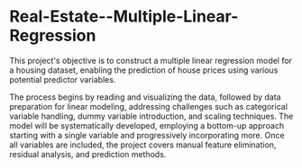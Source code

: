# Real-Estate--Multiple-Linear-Regression
This project's objective is to construct a multiple linear regression model for a housing dataset, enabling the prediction of house prices using various potential predictor variables. 

The process begins by reading and visualizing the data, followed by data preparation for linear modeling, addressing challenges such as categorical variable handling, dummy variable introduction, and scaling techniques. The model will be systematically developed, employing a bottom-up approach starting with a single variable and progressively incorporating more. Once all variables are included, the project covers manual feature elimination, residual analysis, and prediction methods. 

